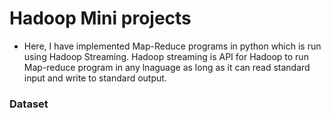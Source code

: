 # Hadoop Mini projects
* Here, I have implemented Map-Reduce programs in python which is run using Hadoop Streaming. Hadoop streaming is API for Hadoop to run Map-reduce program in any lnaguage as long as it can read standard input and write to standard output.

### Dataset

